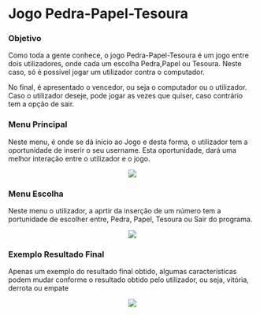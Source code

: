 # Jogo Pedra-Papel-Tesoura

### Objetivo

Como toda a gente conhece, o jogo Pedra-Papel-Tesoura é um jogo entre dois utilizadores, onde cada um escolha Pedra,Papel ou Tesoura. Neste caso, só é possível jogar um utilizador contra o computador.
  
No final, é apresentado o vencedor, ou seja o computador ou o utilizador. Caso o utilizador deseje, pode jogar as vezes que quiser, caso contrário tem a opção de sair.
 
 
 ### Menu Principal
 
 Neste menu, é onde se dá início ao Jogo e desta forma, o utilizador tem a oportunidade de inserir o seu username. Esta oportunidade, dará uma melhor interação entre o utilizador e o jogo.
 
 <div align="center"> 
  <img src="https://user-images.githubusercontent.com/118193667/216324858-2b2ffe67-5a75-4d97-b262-2231bae5dcb8.png"/>
 </div>
 
 
 ### Menu Escolha
 
 Neste menu o utilizador, a aprtir da inserção de um número tem a portunidade de escolher entre, Pedra, Papel, Tesoura ou Sair do programa.
 
 <div align="center"> 
  <img src="https://user-images.githubusercontent.com/118193667/216326351-967faa2d-b31c-4903-9af7-8d70857ce0af.png"/>
 </div>
 
 
### Exemplo Resultado Final

Apenas um exemplo do resultado final obtido, algumas características podem mudar conforme o resultado obtido pelo utilizador, ou seja, vitória, derrota ou empate
<div align="center"> 
  <img src="https://user-images.githubusercontent.com/118193667/216327303-7fd6ff47-86f8-4ad9-8673-ca29002c566d.png"/>
 </div>
